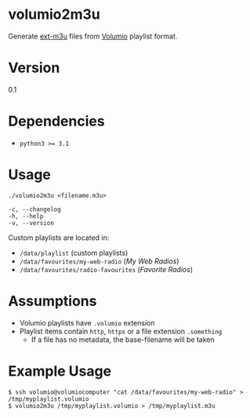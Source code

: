 # volumio2m3u
Generate [ext-m3u](https://en.wikipedia.org/wiki/M3U#Extended_M3U) files from [Volumio](https://volumio.org/) playlist format.

# Version
0.1

# Dependencies
* `python3 >= 3.1`

# Usage
`./volumio2m3u <filename.m3u>`

```
-c, --changelog
-h, --help
-v, --version
```

Custom playlists are located in:

* `/data/playlist` (custom playlists)
* `/data/favourites/my-web-radio` (*My Web Radios*)
* `/data/favourites/radio-favourites` (*Favorite Radios*)

# Assumptions

* Volumio playlists have `.volumio` extension
* Playlist items contain `http`, `https` or a file extension `.something`
    * If a file has no metadata, the base-filename will be taken

# Example Usage
```
$ ssh volumio@volumiocomputer "cat /data/favourites/my-web-radio" > /tmp/myplaylist.volumio
$ volumio2m3u /tmp/myplaylist.volumio > /tmp/myplaylist.m3u
```
